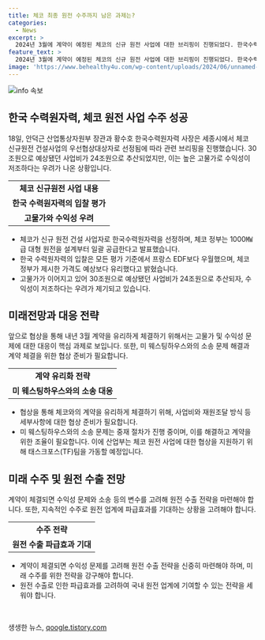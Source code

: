 ```yaml
---
title: 체코 최종 원전 수주까지 남은 과제는?
categories:
  - News
excerpt: >
  2024년 3월에 계약이 예정된 체코의 신규 원전 사업에 대한 브리핑이 진행되었다. 한국수력원자력이 우선협상대상자로 선정됐지만, 예상보다 적은 24조원의 사업비로 인해 수익성 우려가 나왔다. 사업을 추진하는 한수원은 미 웨스팅하우스와의 소송문제를 해결해야 하며, 2기의 원전 건설이 계약을 통해 결정될 예정이다. 미 웨스팅하우스와의 소송이 중재 절차에 있으며, 미국과의 원자력 협력체계를 구축하여 관련 문제를 해결하고 있는 상황이다. 한수원은 계약 체결을 위해 협상준비에 총력을 다할 계획이다.
feature_text: >
  2024년 3월에 계약이 예정된 체코의 신규 원전 사업에 대한 브리핑이 진행되었다. 한국수력원자력이 우선협상대상자로 선정됐지만, 예상보다 적은 24조원의 사업비로 인해 수익성 우려가 나왔다. 사업을 추진하는 한수원은 미 웨스팅하우스와의 소송문제를 해결해야 하며, 2기의 원전 건설이 계약을 통해 결정될 예정이다. 미 웨스팅하우스와의 소송이 중재 절차에 있으며, 미국과의 원자력 협력체계를 구축하여 관련 문제를 해결하고 있는 상황이다. 한수원은 계약 체결을 위해 협상준비에 총력을 다할 계획이다.
image: 'https://www.behealthy4u.com/wp-content/uploads/2024/06/unnamed-file.png'
---
```


<p><img src="https://www.behealthy4u.com/wp-content/uploads/2024/06/unnamed-file.png" alt="info 속보" /></p>

<h2 data-ke-size="size26">한국 수력원자력, 체코 원전 사업 수주 성공</h2>

<p data-ke-size="size16">18일, 안덕근 산업통상자원부 장관과 황수호 한국수력원자력 사장은 세종시에서 체코 신규원전 건설사업의 우선협상대상자로 선정됨에 따라 관련 브리핑을 진행했습니다. 30조원으로 예상됐던 사업비가 24조원으로 추산되었지만, 이는 높은 고물가로 수익성이 저조하다는 우려가 나온 상황입니다.</p>

<table>
  <tr>
    <td style="text-align: center; height: 17px;"><b>체코 신규원전 사업 내용</b></td>
  </tr>
  <tr>
    <td style="text-align: center; height: 17px;"><b>한국 수력원자력의 입찰 평가</b></td>
  </tr>
  <tr>
    <td style="text-align: center; height: 17px;"><b>고물가와 수익성 우려</b></td>
  </tr>
</table>

<ul>
  <li>체코가 신규 원전 건설 사업자로 한국수력원자력을 선정하며, 체코 정부는 1000㎿급 대형 원전을 설계부터 일괄 공급한다고 발표했습니다.</li>
  <li>한국 수력원자력의 입찰은 모든 평가 기준에서 프랑스 EDF보다 우월했으며, 체코 정부가 제시한 가격도 예상보다 유리했다고 밝혔습니다.</li>
  <li>고물가가 이어지고 있어 30조원으로 예상됐던 사업비가 24조원으로 추산되자, 수익성이 저조하다는 우려가 제기되고 있습니다.</li>
</ul>

<h2 data-ke-size="size26">미래전망과 대응 전략</h2>

<p data-ke-size="size16">앞으로 협상을 통해 내년 3월 계약을 유리하게 체결하기 위해서는 고물가 및 수익성 문제에 대한 대응이 핵심 과제로 보입니다. 또한, 미 웨스팅하우스와의 소송 문제 해결과 계약 체결을 위한 협상 준비가 필요합니다.</p>

<table>
  <tr>
    <td style="text-align: center; height: 17px;"><b>계약 유리화 전략</b></td>
  </tr>
  <tr>
    <td style="text-align: center; height: 17px;"><b>미 웨스팅하우스와의 소송 대응</b></td>
  </tr>
</table>

<ul>
  <li>협상을 통해 체코와의 계약을 유리하게 체결하기 위해, 사업비와 재원조달 방식 등 세부사항에 대한 협상 준비가 필요합니다.</li>
  <li>미 웨스팅하우스와의 소송 문제는 중재 절차가 진행 중이며, 이를 해결하고 계약을 위한 조율이 필요합니다. 이에 산업부는 체코 원전 사업에 대한 협상을 지원하기 위해 태스크포스(TF)팀을 가동할 예정입니다.</li>
</ul>

<h2 data-ke-size="size26">미래 수주 및 원전 수출 전망</h2>

<p data-ke-size="size16">계약이 체결되면 수익성 문제와 소송 등의 변수를 고려해 원전 수출 전략을 마련해야 합니다. 또한, 지속적인 수주로 원전 업계에 파급효과를 기대하는 상황을 고려해야 합니다.</p>

<table>
  <tr>
    <td style="text-align: center; height: 17px;"><b>수주 전략</b></td>
  </tr>
  <tr>
    <td style="text-align: center; height: 17px;"><b>원전 수출 파급효과 기대</b></td>
  </tr>
</table>

<ul>
  <li>계약이 체결되면 수익성 문제를 고려해 원전 수출 전략을 신중히 마련해야 하며, 미래 수주를 위한 전략을 강구해야 합니다.</li>
  <li>원전 수출로 인한 파급효과를 고려하여 국내 원전 업계에 기여할 수 있는 전략을 세워야 합니다.</li>
</ul>

<p data-ke-size="size16">&nbsp;</p>
생생한 뉴스, <a href="https://qoogle.tistory.com" rel="dofollow">qoogle.tistory.com</a>


